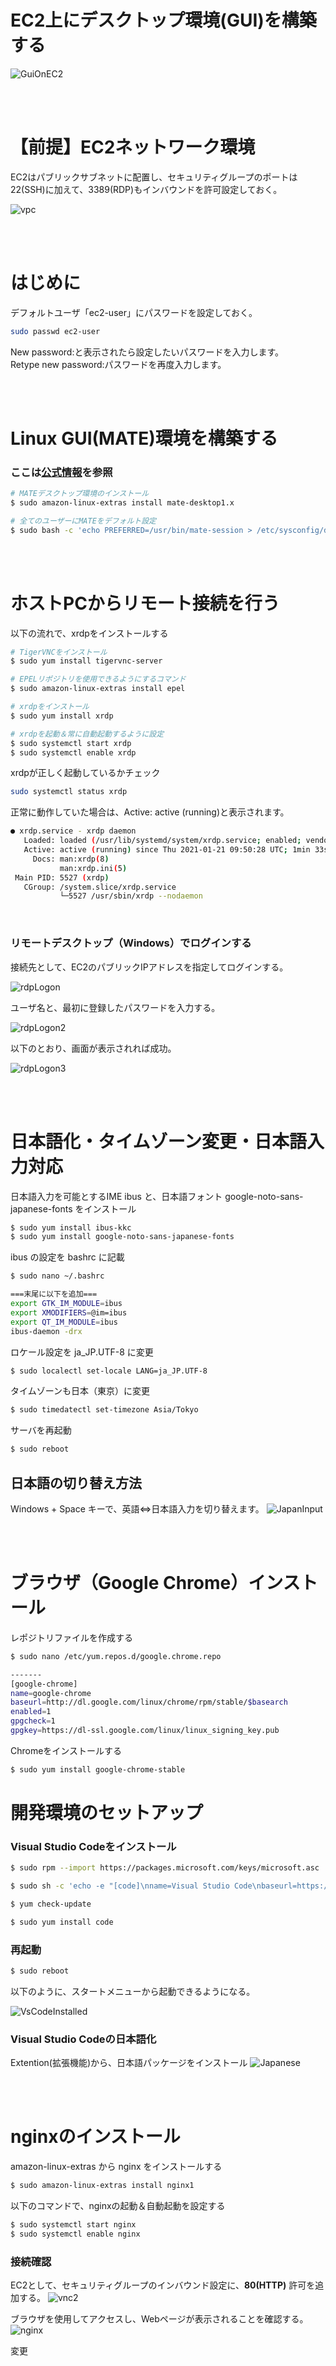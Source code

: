 # EC2上にデスクトップ環境(GUI)を構築する

![GuiOnEC2](./doc/GuiOnEC2withVSCode.png)


<br>
<br>

# 【前提】EC2ネットワーク環境

EC2はパブリックサブネットに配置し、セキュリティグループのポートは22(SSH)に加えて、3389(RDP)もインバウンドを許可設定しておく。

![vpc](./doc/vpc.png)

<br>
<br>

# はじめに
デフォルトユーザ「ec2-user」にパスワードを設定しておく。
``` bash 
sudo passwd ec2-user
```
New password:と表示されたら設定したいパスワードを入力します。  
Retype new password:パスワードを再度入力します。

<br>
<br>

# Linux GUI(MATE)環境を構築する

### ここは[公式情報](https://aws.amazon.com/jp/premiumsupport/knowledge-center/ec2-linux-2-install-gui/)を参照

``` bash
# MATEデスクトップ環境のインストール
$ sudo amazon-linux-extras install mate-desktop1.x

# 全てのユーザーにMATEをデフォルト設定
$ sudo bash -c 'echo PREFERRED=/usr/bin/mate-session > /etc/sysconfig/desktop'
```

<br>
<br>

# ホストPCからリモート接続を行う

以下の流れで、xrdpをインストールする

``` bash
# TigerVNCをインストール
$ sudo yum install tigervnc-server

# EPELリポジトリを使用できるようにするコマンド
$ sudo amazon-linux-extras install epel

# xrdpをインストール
$ sudo yum install xrdp

# xrdpを起動＆常に自動起動するように設定
$ sudo systemctl start xrdp
$ sudo systemctl enable xrdp
```

xrdpが正しく起動しているかチェック
``` bash
sudo systemctl status xrdp
```
正常に動作していた場合は、Active: active (running)と表示されます。
``` bash
● xrdp.service - xrdp daemon
   Loaded: loaded (/usr/lib/systemd/system/xrdp.service; enabled; vendor preset: disabled)
   Active: active (running) since Thu 2021-01-21 09:50:28 UTC; 1min 33s ago
     Docs: man:xrdp(8)
           man:xrdp.ini(5)
 Main PID: 5527 (xrdp)
   CGroup: /system.slice/xrdp.service
           └─5527 /usr/sbin/xrdp --nodaemon
```

<br>

### リモートデスクトップ（Windows）でログインする

接続先として、EC2のパブリックIPアドレスを指定してログインする。

![rdpLogon](./doc/rdpLogon.png)

ユーザ名と、最初に登録したパスワードを入力する。

![rdpLogon2](./doc/rdpLogon2.png)

以下のとおり、画面が表示されれば成功。

![rdpLogon3](./doc/rdpLogon3.png)

<br>
<br>

# 日本語化・タイムゾーン変更・日本語入力対応

日本語入力を可能とするIME ibus と、日本語フォント google-noto-sans-japanese-fonts をインストール

``` bash
$ sudo yum install ibus-kkc
$ sudo yum install google-noto-sans-japanese-fonts
```

ibus の設定を bashrc に記載
``` bash
$ sudo nano ~/.bashrc

===末尾に以下を追加===
export GTK_IM_MODULE=ibus
export XMODIFIERS=@im=ibus
export QT_IM_MODULE=ibus
ibus-daemon -drx
```

ロケール設定を ja_JP.UTF-8 に変更
``` bash
$ sudo localectl set-locale LANG=ja_JP.UTF-8
```

タイムゾーンも日本（東京）に変更
``` bash
$ sudo timedatectl set-timezone Asia/Tokyo
```

サーバを再起動
``` bash
$ sudo reboot
```
## 日本語の切り替え方法
Windows + Space キーで、英語⇔日本語入力を切り替えます。
![JapanInput](./doc/JapanInput.png)

<br>
<br>

# ブラウザ（Google Chrome）インストール

レポジトリファイルを作成する

``` bash
$ sudo nano /etc/yum.repos.d/google.chrome.repo

-------
[google-chrome]
name=google-chrome
baseurl=http://dl.google.com/linux/chrome/rpm/stable/$basearch
enabled=1
gpgcheck=1
gpgkey=https://dl-ssl.google.com/linux/linux_signing_key.pub

```

Chromeをインストールする
``` bash
$ sudo yum install google-chrome-stable
```


# 開発環境のセットアップ

### Visual Studio Codeをインストール
``` bash
$ sudo rpm --import https://packages.microsoft.com/keys/microsoft.asc

$ sudo sh -c 'echo -e "[code]\nname=Visual Studio Code\nbaseurl=https://packages.microsoft.com/yumrepos/vscode\nenabled=1\ngpgcheck=1\ngpgkey=https://packages.microsoft.com/keys/microsoft.asc" > /etc/yum.repos.d/vscode.repo'

$ yum check-update

$ sudo yum install code
```

### 再起動
``` bash
$ sudo reboot
```

以下のように、スタートメニューから起動できるようになる。

![VsCodeInstalled](./doc/VsCodeInstalled.png)

### Visual Studio Codeの日本語化
Extention(拡張機能)から、日本語パッケージをインストール
![Japanese](./doc/VsCodeJapanese.png)

<br>
<br>

# nginxのインストール
amazon-linux-extras から nginx をインストールする
``` bash
$ sudo amazon-linux-extras install nginx1
```

以下のコマンドで、nginxの起動＆自動起動を設定する
``` bash
$ sudo systemctl start nginx
$ sudo systemctl enable nginx
```

### 接続確認
EC2として、セキュリティグループのインバウンド設定に、**80(HTTP)** 許可を追加する。
![vnc2](./doc/vpc2.png)

ブラウザを使用してアクセスし、Webページが表示されることを確認する。
![nginx](./doc/nginx.png)

変更
